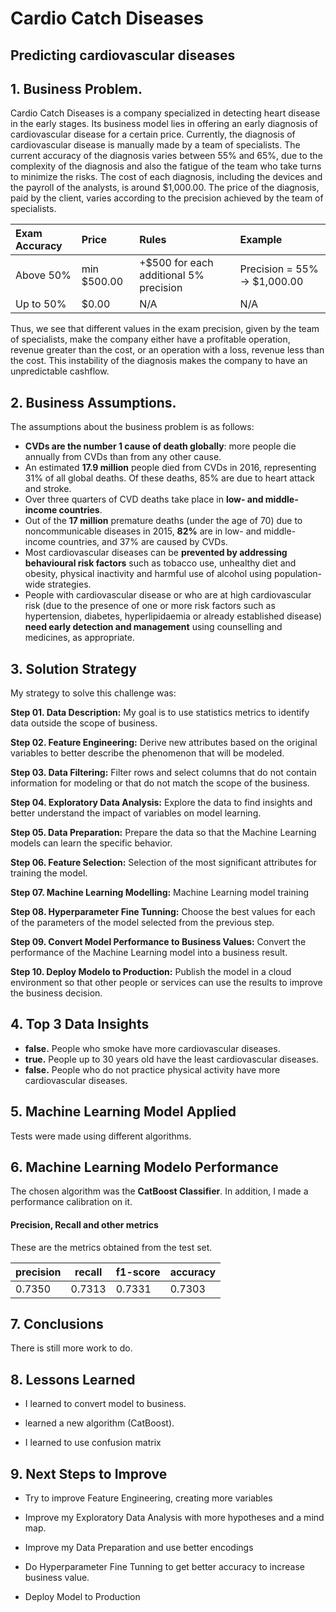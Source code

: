 # Cardio Catch Diseases
## Predicting cardiovascular diseases

## 1. Business Problem.
Cardio Catch Diseases is a company specialized in detecting heart disease in the early stages. Its business model lies in offering an early diagnosis of cardiovascular disease for a certain price.
Currently, the diagnosis of cardiovascular disease is manually made by a team of specialists. The current accuracy of the diagnosis varies between 55% and 65%, due to the complexity of the diagnosis and also the fatigue of the team who take turns to minimize the risks. The cost of each diagnosis, including the devices and the payroll of the analysts, is around $1,000.00.
The price of the diagnosis, paid by the client, varies according to the precision achieved by the team of specialists.

| Exam Accuracy | Price          | Rules                                    | Example                         |
|:--------------|:---------------|:-----------------------------------------|:--------------------------------|
| Above 50%     | min \$500\.00  | \+\$500 for each additional 5% precision | Precision = 55% \-> \$1,000\.00 |
| Up to 50%     | $0\.00         | N/A                                      | N/A                             |

Thus, we see that different values in the exam precision, given by the team of specialists, make the company either have a profitable operation, revenue greater than the cost, or an operation with a loss, revenue less than the cost. This instability of the diagnosis makes the company to have an unpredictable cashflow.
## 2. Business Assumptions.
The assumptions about the business problem is as follows:

- **CVDs are the number 1 cause of death globally**: more people die annually from CVDs than from any other cause.
- An estimated **17.9 million** people died from CVDs in 2016, representing 31% of all global deaths. Of these deaths, 85% are due to heart attack and stroke.
- Over three quarters of CVD deaths take place in **low- and middle-income countries**.
- Out of the **17 million** premature deaths (under the age of 70) due to noncommunicable diseases in 2015, **82%** are in low- and middle-income countries, and 37% are caused by CVDs.
- Most cardiovascular diseases can be **prevented by addressing behavioural risk factors** such as tobacco use, unhealthy diet and obesity, physical inactivity and harmful use of alcohol using population-wide strategies.
- People with cardiovascular disease or who are at high cardiovascular risk (due to the presence of one or more risk factors such as hypertension, diabetes, hyperlipidaemia or already established disease) **need early detection and management** using counselling and medicines, as appropriate.

## 3. Solution Strategy


My strategy to solve this challenge was:

**Step 01. Data Description:** My goal is to use statistics metrics to identify data outside the scope of business.

**Step 02. Feature Engineering:** Derive new attributes based on the original variables to better describe the phenomenon that will be modeled.

**Step 03. Data Filtering:** Filter rows and select columns that do not contain information for modeling or that do not match the scope of the business.

**Step 04. Exploratory Data Analysis:** Explore the data to find insights and better understand the impact of variables on model learning.

**Step 05. Data Preparation:** Prepare the data so that the Machine Learning models can learn the specific behavior.

**Step 06. Feature Selection:** Selection of the most significant attributes for training the model.

**Step 07. Machine Learning Modelling:** Machine Learning model training

**Step 08. Hyperparameter Fine Tunning:** Choose the best values for each of the parameters of the model selected from the previous step.

**Step 09. Convert Model Performance to Business Values:** Convert the performance of the Machine Learning model into a business result.

**Step 10. Deploy Modelo to Production:** Publish the model in a cloud environment so that other people or services can use the results to improve the business decision.
## 4. Top 3 Data Insights

- **false.** People who smoke have more cardiovascular diseases.
- **true.** People up to 30 years old have the least cardiovascular diseases.
- **false.** People who do not practice physical activity have more cardiovascular diseases.
## 5. Machine Learning Model Applied
Tests were made using different algorithms.
## 6. Machine Learning Modelo Performance
The chosen algorithm was the **CatBoost Classifier**. In addition, I made a performance calibration on it.
#### Precision, Recall and other metrics

These are the metrics obtained from the test set.

| precision | recall  | f1\-score | accuracy |
|-----------|---------|-----------|----------|
| 0\.7350   | 0\.7313 | 0\.7331   | 0\.7303  |
## 7. Conclusions
There is still more work to do.
## 8. Lessons Learned
- I learned to convert model to business.

- learned a new algorithm (CatBoost).

- I learned to use confusion matrix
## 9. Next Steps to Improve
- Try to improve Feature Engineering, creating more variables

- Improve my Exploratory Data Analysis with more hypotheses and a mind map.

- Improve my Data Preparation and use better encodings

- Do Hyperparameter Fine Tunning to get better accuracy to increase business value.

- Deploy Model to Production